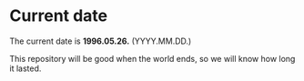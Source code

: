 # Current date

The current date is **1996.05.26.** (YYYY.MM.DD.)

This repository will be good when the world ends, so we will know how long it lasted.